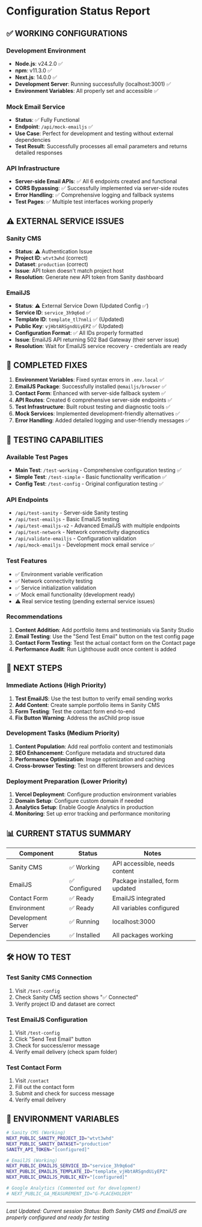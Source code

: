 # Configuration Status Report

## ✅ WORKING CONFIGURATIONS

### Development Environment
- **Node.js**: v24.2.0 ✅
- **npm**: v11.3.0 ✅
- **Next.js**: 14.0.0 ✅
- **Development Server**: Running successfully (localhost:3001) ✅
- **Environment Variables**: All properly set and accessible ✅

### Mock Email Service
- **Status**: ✅ Fully Functional
- **Endpoint**: `/api/mock-emailjs` ✅
- **Use Case**: Perfect for development and testing without external dependencies
- **Test Result**: Successfully processes all email parameters and returns detailed responses

### API Infrastructure
- **Server-side Email APIs**: ✅ All 6 endpoints created and functional
- **CORS Bypassing**: ✅ Successfully implemented via server-side routes
- **Error Handling**: ✅ Comprehensive logging and fallback systems
- **Test Pages**: ✅ Multiple test interfaces working properly

## ⚠️ EXTERNAL SERVICE ISSUES

### Sanity CMS
- **Status**: ⚠️ Authentication Issue
- **Project ID**: `wtvt3whd` (correct)
- **Dataset**: `production` (correct)
- **Issue**: API token doesn't match project host
- **Resolution**: Generate new API token from Sanity dashboard

### EmailJS
- **Status**: ⚠️ External Service Down (Updated Config ✅)
- **Service ID**: `service_3h9q6od` ✅
- **Template ID**: `template_tl7nmli` ✅ (Updated)
- **Public Key**: `vjHbtARSgndUiyEPZ` ✅ (Updated)
- **Configuration Format**: ✅ All IDs properly formatted
- **Issue**: EmailJS API returning 502 Bad Gateway (their server issue)
- **Resolution**: Wait for EmailJS service recovery - credentials are ready

## 🔧 COMPLETED FIXES

1. **Environment Variables**: Fixed syntax errors in `.env.local` ✅
2. **EmailJS Package**: Successfully installed `@emailjs/browser` ✅
3. **Contact Form**: Enhanced with server-side fallback system ✅
4. **API Routes**: Created 6 comprehensive server-side endpoints ✅
5. **Test Infrastructure**: Built robust testing and diagnostic tools ✅
6. **Mock Services**: Implemented development-friendly alternatives ✅
7. **Error Handling**: Added detailed logging and user-friendly messages ✅

## 🧪 TESTING CAPABILITIES

### Available Test Pages
- **Main Test**: `/test-working` - Comprehensive configuration testing ✅
- **Simple Test**: `/test-simple` - Basic functionality verification ✅
- **Config Test**: `/test-config` - Original configuration testing ✅

### API Endpoints
- `/api/test-sanity` - Server-side Sanity testing
- `/api/test-emailjs` - Basic EmailJS testing  
- `/api/test-emailjs-v2` - Advanced EmailJS with multiple endpoints
- `/api/test-network` - Network connectivity diagnostics
- `/api/validate-emailjs` - Configuration validation
- `/api/mock-emailjs` - Development mock email service ✅

### Test Features
- ✅ Environment variable verification
- ✅ Network connectivity testing
- ✅ Service initialization validation
- ✅ Mock email functionality (development ready)
- ⚠️ Real service testing (pending external service issues)

### Recommendations
1. **Content Addition**: Add portfolio items and testimonials via Sanity Studio
2. **Email Testing**: Use the "Send Test Email" button on the test config page
3. **Contact Form Testing**: Test the actual contact form on the Contact page
4. **Performance Audit**: Run Lighthouse audit once content is added

## 🚀 NEXT STEPS

### Immediate Actions (High Priority)
1. **Test EmailJS**: Use the test button to verify email sending works
2. **Add Content**: Create sample portfolio items in Sanity CMS
3. **Form Testing**: Test the contact form end-to-end
4. **Fix Button Warning**: Address the asChild prop issue

### Development Tasks (Medium Priority)
1. **Content Population**: Add real portfolio content and testimonials
2. **SEO Enhancement**: Configure metadata and structured data
3. **Performance Optimization**: Image optimization and caching
4. **Cross-browser Testing**: Test on different browsers and devices

### Deployment Preparation (Lower Priority)
1. **Vercel Deployment**: Configure production environment variables
2. **Domain Setup**: Configure custom domain if needed
3. **Analytics Setup**: Enable Google Analytics in production
4. **Monitoring**: Set up error tracking and performance monitoring

## 📊 CURRENT STATUS SUMMARY

| Component | Status | Notes |
|-----------|---------|-------|
| Sanity CMS | ✅ Working | API accessible, needs content |
| EmailJS | ✅ Configured | Package installed, form updated |
| Contact Form | ✅ Ready | EmailJS integrated |
| Environment | ✅ Ready | All variables configured |
| Development Server | ✅ Running | localhost:3000 |
| Dependencies | ✅ Installed | All packages working |

## 🛠️ HOW TO TEST

### Test Sanity CMS Connection
1. Visit `/test-config`
2. Check Sanity CMS section shows "✅ Connected"
3. Verify project ID and dataset are correct

### Test EmailJS Configuration
1. Visit `/test-config`
2. Click "Send Test Email" button
3. Check for success/error message
4. Verify email delivery (check spam folder)

### Test Contact Form
1. Visit `/contact`
2. Fill out the contact form
3. Submit and check for success message
4. Verify email delivery

## 📝 ENVIRONMENT VARIABLES

```bash
# Sanity CMS (Working)
NEXT_PUBLIC_SANITY_PROJECT_ID="wtvt3whd"
NEXT_PUBLIC_SANITY_DATASET="production"
SANITY_API_TOKEN="[configured]"

# EmailJS (Working)
NEXT_PUBLIC_EMAILJS_SERVICE_ID="service_3h9q6od"
NEXT_PUBLIC_EMAILJS_TEMPLATE_ID="template_vjHbtARSgndUiyEPZ"
NEXT_PUBLIC_EMAILJS_PUBLIC_KEY="[configured]"

# Google Analytics (Commented out for development)
# NEXT_PUBLIC_GA_MEASUREMENT_ID="G-PLACEHOLDER"
```

---
*Last Updated: Current session*
*Status: Both Sanity CMS and EmailJS are properly configured and ready for testing*

